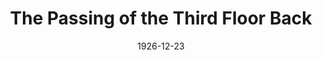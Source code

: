 ---
title: The Passing of the Third Floor Back
date: 1926-12-23
closing_date:
layout: productions
featured_image:
image_caption:
image_credit:
playbill:
category:
Theatre: Theatre Jacksonville
cast:
- The Stret Singer: Berte Long-Knoche
- Jape Samuels: Charleston Kennedy
- Mrs. De Hooley: Charlotte Bowden Perry
- The Stranger: Douglas B. Leatherbury
- Joey Wright: Eugene LeaMond
- Major Tompkins: Frederick G. Pumpelly
- Mrs. Sharpe: Julia C. Tyler
- Miss Kite: Marguerite Culp
- Vivian: Mary Hardin Vaught
- Christopher Pennyh: N.M. Ulsch
- Harry Larkcom: Theodore E. Oberdorfer
- Stasia: Birsa Shepard
- Mrs. Tompkins: Maude L. Bowie
crew:
- Props: Beatrice Peiser
- Director: Birsa Shepard
- Stage Manager: Charles DePencier
external_links:
---